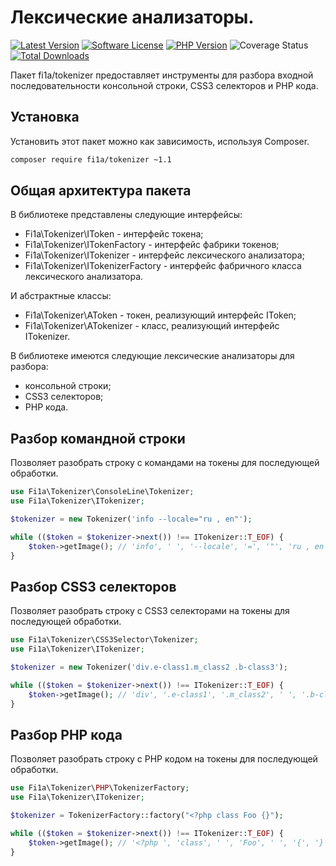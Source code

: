 # Лексические анализаторы.

[![Latest Version][badge-release]][packagist]
[![Software License][badge-license]][license]
[![PHP Version][badge-php]][php]
![Coverage Status][badge-coverage]
[![Total Downloads][badge-downloads]][downloads]

Пакет fi1a/tokenizer предоставляет инструменты для разбора входной последовательности консольной строки, CSS3 селекторов и PHP кода.

## Установка

Установить этот пакет можно как зависимость, используя Composer.

``` bash
composer require fi1a/tokenizer ~1.1
```

## Общая архитектура пакета

В библиотеке представлены следующие интерфейсы:

* Fi1a\Tokenizer\IToken - интерфейс токена;
* Fi1a\Tokenizer\ITokenFactory - интерфейс фабрики токенов;
* Fi1a\Tokenizer\ITokenizer - интерфейс лексического анализатора;
* Fi1a\Tokenizer\ITokenizerFactory - интерфейс фабричного класса лексического анализатора.

И абстрактные классы:

* Fi1a\Tokenizer\AToken - токен, реализующий интерфейс IToken;
* Fi1a\Tokenizer\ATokenizer - класс, реализующий интерфейс ITokenizer.

В библиотеке имеются следующие лексические анализаторы для разбора:

* консольной строки;
* CSS3 селекторов;
* PHP кода.

## Разбор командной строки

Позволяет разобрать строку с командами на токены для последующей обработки.

```php
use Fi1a\Tokenizer\ConsoleLine\Tokenizer;
use Fi1a\Tokenizer\ITokenizer;

$tokenizer = new Tokenizer('info --locale="ru , en"');

while (($token = $tokenizer->next()) !== ITokenizer::T_EOF) {
    $token->getImage(); // 'info', ' ', '--locale', '=', '"', 'ru , en', '"'
}
```

## Разбор CSS3 селекторов

Позволяет разобрать строку с CSS3 селекторами на токены для последующей обработки.

```php
use Fi1a\Tokenizer\CSS3Selector\Tokenizer;
use Fi1a\Tokenizer\ITokenizer;

$tokenizer = new Tokenizer('div.e-class1.m_class2 .b-class3');

while (($token = $tokenizer->next()) !== ITokenizer::T_EOF) {
    $token->getImage(); // 'div', '.e-class1', '.m_class2', ' ', '.b-class3'
}
```

## Разбор PHP кода

Позволяет разобрать строку с PHP кодом на токены для последующей обработки.

```php
use Fi1a\Tokenizer\PHP\TokenizerFactory;
use Fi1a\Tokenizer\ITokenizer;

$tokenizer = TokenizerFactory::factory("<?php class Foo {}");

while (($token = $tokenizer->next()) !== ITokenizer::T_EOF) {
    $token->getImage(); // '<?php ', 'class', ' ', 'Foo', ' ', '{', '}'
}
```

[badge-release]: https://img.shields.io/packagist/v/fi1a/tokenizer?label=release
[badge-license]: https://img.shields.io/github/license/fi1a/tokenizer?style=flat-square
[badge-php]: https://img.shields.io/packagist/php-v/fi1a/tokenizer?style=flat-square
[badge-coverage]: https://img.shields.io/badge/coverage-100%25-green
[badge-downloads]: https://img.shields.io/packagist/dt/fi1a/tokenizer.svg?style=flat-square&colorB=mediumvioletred

[packagist]: https://packagist.org/packages/fi1a/tokenizer
[license]: https://github.com/fi1a/tokenizer/blob/master/LICENSE
[php]: https://php.net
[downloads]: https://packagist.org/packages/fi1a/tokenizer